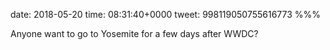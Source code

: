 date: 2018-05-20
time: 08:31:40+0000
tweet: 998119050755616773
%%%

Anyone want to go to Yosemite for a few days after WWDC?
